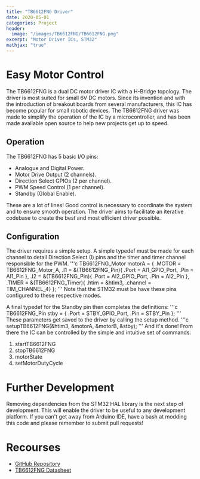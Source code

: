 ```yaml
---
title: "TB6612FNG Driver"
date: 2020-05-01
categories: Project
header:
  image: "/images/TB6612FNG/TB6612FNG.png"
excerpt: "Motor Driver ICs, STM32"
mathjax: "true"
---
```


# Easy Motor Control

The TB6612FNG is a dual DC motor driver IC with a H-Bridge topology. The driver is most suited for small 6V DC motors. Since its invention and with the introduction of breakout boards from several manufacturers, this IC has become popular for small robotic devices. The TB6612FNG driver was made to simplify the operation of the IC by a microcontroller, and has been made available open source to help new projects get up to speed.

## Operation

The TB6612FNG has 5 basic I/O pins:
* Analogue and Digital Power.
* Motor Drive Output (2 channels).
* Direction Select GPIOs (2 per channel).
* PWM Speed Control (1 per channel).
* Standby (Global Enable).

These are a lot of lines! Good control is necessary to coordinate the system and to ensure smooth operation. The driver aims to facilitate an iterative codebase to create the best and most efficient driver possible.

## Configuration

The driver requires a simple setup. A simple typedef must be made for each channel to detail Direction Select (I) pins and the timer and timer channel responsible for the PWM.
'''c
    TB6612FNG_Motor motorA = {
        .MOTOR = TB6612FNG_Motor_A,
        .I1 = &(TB6612FNG_Pin){ .Port = AI1_GPIO_Port, .Pin = AI1_Pin },
        .I2 = &(TB6612FNG_Pin){ .Port = AI2_GPIO_Port, .Pin = AI2_Pin },
        .TIMER = &(TB6612FNG_Timer){ .htim = &htim3, .channel = TIM_CHANNEL_4}
    };
'''
Note that the STM32 must be have these pins configured to these respective modes.

A final typedef for the Standby pin then completes the definitions:
'''c
    TB6612FNG_Pin stby = { .Port = STBY_GPIO_Port, .Pin = STBY_Pin };
'''
These parameters get saved to the driver by calling the setup method.
'''c
    setupTB6612FNG(&htim3, &motorA, &motorB, &stby);
'''
And it's done! From there the IC can be controlled by the simple and intuitive set of commands:
1. startTB6612FNG
2. stopTB6612FNG
3. motorState
4. setMotorDutyCycle

# Further Development

Removing dependencies from the STM32 HAL library is the next step of development. This will enable the driver to be useful to any development platform. If you can't get away from Arduino IDE, have a bash at modding this code and please remember to submit pull requests!

# Recourses

* [GitHub Repository](https://github.com/LawrenceStanton/TB6612FNG_Driver)
* [TB6612FNG Datasheet](https://toshiba.semicon-storage.com/info/docget.jsp?did=10660&prodName=TB6612FNG)